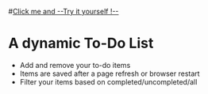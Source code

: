 
#[Click me and --Try it yourself !--](https://todo-list-static.s3.eu-north-1.amazonaws.com/index.html)



# A dynamic To-Do List

- Add and remove your to-do items
- Items are saved after a page refresh or browser restart
- Filter your items based on completed/uncompleted/all
